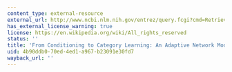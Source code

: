 ```yaml
---
content_type: external-resource
external_url: http://www.ncbi.nlm.nih.gov/entrez/query.fcgi?cmd=Retrieve&db=PubMed&dopt=Citation&list_uids=2971760
has_external_license_warning: true
license: https://en.wikipedia.org/wiki/All_rights_reserved
status: ''
title: 'From Conditioning to Category Learning: An Adaptive Network Model'
uid: 4b90ddb0-70ed-4ed1-a967-b23091e30fd7
wayback_url: ''
---
```

